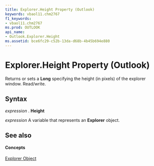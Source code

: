 ```yaml
---
title: Explorer.Height Property (Outlook)
keywords: vbaol11.chm2767
f1_keywords:
- vbaol11.chm2767
ms.prod: OUTLOOK
api_name:
- Outlook.Explorer.Height
ms.assetid: bce6fc29-c52b-13da-d68b-4b45b694e880
---
```



# Explorer.Height Property (Outlook)

Returns or sets a  **Long** specifying the height (in pixels) of the explorer window. Read/write.


## Syntax

 _expression_ . **Height**

 _expression_ A variable that represents an **Explorer** object.


## See also


#### Concepts


[Explorer Object](explorer-object-outlook.md)

